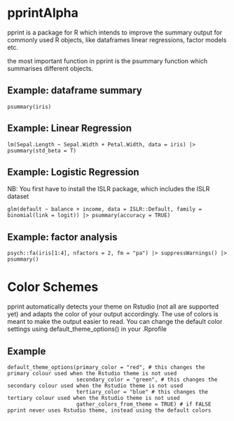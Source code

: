# pprintAlpha
 
pprint is a package for R which intends to improve the summary output for commonly used R objects, like dataframes linear regressions, factor models etc. 

the most important function in pprint is the psummary function which summarises different objects. 

## Example: dataframe summary
```
psummary(iris)
```

## Example: Linear Regression
```
lm(Sepal.Length ~ Sepal.Width + Petal.Width, data = iris) |> psummary(std_beta = T)
```
## Example: Logistic Regression 
NB: You first have to install the ISLR package, which includes the ISLR dataset
```
glm(default ~ balance + income, data = ISLR::Default, family = binomial(link = logit)) |> psummary(accuracy = TRUE)
```
## Example: factor analysis 
```
psych::fa(iris[1:4], nfactors = 2, fm = "pa") |> suppressWarnings() |> psummary() 
```

# Color Schemes
pprint automatically detects your theme on Rstudio (not all are supported yet) and adapts the color of your output accordingly. The use of colors is meant to make the output easier to read. You can change the default color settings using default_theme_options() in your .Rprofile

## Example


```
default_theme_options(primary_color = "red", # this changes the primary colour used when the Rstudio theme is not used
                      secondary_color = "green", # this changes the secondary colour used when the Rstudio theme is not used
                      tertiary_color = "blue" # this changes the tertiary colour used when the Rstudio theme is not used
                      gather_colors_from_theme = TRUE) # if FALSE pprint never uses Rstudio theme, instead using the default colors
```

